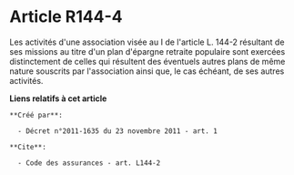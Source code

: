 # Article R144-4

Les activités d'une association visée au I de l'article L. 144-2 résultant de ses missions au titre d'un plan d'épargne
retraite populaire sont exercées distinctement de celles qui résultent des éventuels autres plans de même nature souscrits
par l'association ainsi que, le cas échéant, de ses autres activités.

**Liens relatifs à cet article**

	**Créé par**:

	  - Décret n°2011-1635 du 23 novembre 2011 - art. 1

	**Cite**:

	  - Code des assurances - art. L144-2
